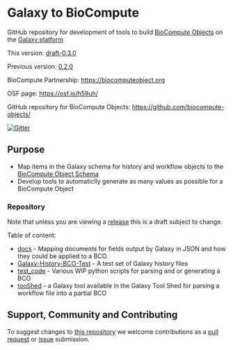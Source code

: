 Galaxy to BioCompute 
=================

GitHub repository for development of tools to build [BioCompute Objects](https://github.com/biocompute-objects/BCO_Specification/tree/dev) on the [Galaxy platform](https://github.com/galaxyproject/galaxy)

This version: [draft-0.3.0](https://github.com/biocompute-objects/Galaxy-To-BCO/tree/dev)

Previous version: [0.2.0](https://github.com/biocompute-objects/Galaxy-To-BCO/releases/tag/0.2.0)

BioCompute Partnership: https://biocomputeobject.org

OSF page: https://osf.io/h59uh/ 

GitHub repository for BioCompute Objects:
https://github.com/biocompute-objects/

[![Gitter](https://badges.gitter.im/biocompute-objects/community.svg)](https://gitter.im/biocompute-objects/community?utm_source=badge&utm_medium=badge&utm_campaign=pr-badge)

## Purpose
- Map items in the Galaxy schema for history and workflow objects to the [BioCompute Object Schema](https://github.com/biocompute-objects/BCO_Specification/releases/latest)
- Develop tools to automaticlly generate as many values as possible for a BioCompute Object

### Repository
Note that unless you are viewing a [release](https://github.com/biocompute-objects/BCO_Specification/releases) this is a draft subject to change.

Table of content:
* [docs](/docs) - Mapping documents for fields output by Galaxy in JSON and how they could be applied to a BCO. 
* [Galaxy-History-BCO-Test](/Galaxy-History-BCO-Test) - A test set of Galaxy history files
* [test_code](/test_code) - Various WIP python scripts for parsing and or generating a BCO
* [tooShed](tooShed) - a Galaxy tool available in the Galaxy Tool Shed for parsing a workflow file into a partial BCO

## Support, Community and Contributing

To suggest changes to [this repository](#Repository) we welcome contributions as a [pull request](https://github.com/biocompute-objects/Galaxy-To-BCO/pulls) or [issue](https://github.com/biocompute-objects/Galaxy-To-BCO/issues) submission.
